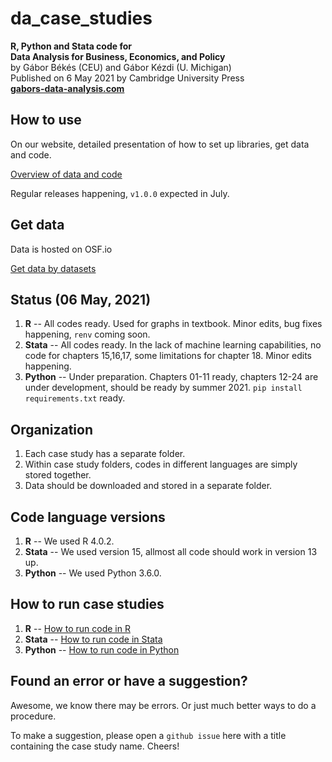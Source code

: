 # da_case_studies

**R, Python and Stata code for**  
**Data Analysis for Business, Economics, and Policy**   
by Gábor Békés (CEU) and Gábor Kézdi (U. Michigan)   
Published on 6 May 2021 by Cambridge University Press  
[**gabors-data-analysis.com**](https://gabors-data-analysis.com/)


## How to use
On our website, detailed presentation of how to set up libraries, get data and code. 

[Overview of data and code](https://gabors-data-analysis.com/data-and-code/)

Regular releases happening, `v1.0.0` expected in July. 

## Get data
Data is hosted on OSF.io

[Get data by datasets](https://osf.io/7epdj/)  

## Status (06 May, 2021)
1. **R** -- All codes ready. Used for graphs in textbook. Minor edits, bug fixes happening, `renv` coming soon.
2. **Stata** -- All codes ready. In the lack of machine learning capabilities, no code for chapters 15,16,17, some limitations for chapter 18. Minor edits happening.
3. **Python**  -- Under preparation. Chapters 01-11 ready, chapters 12-24 are under development, should be ready by summer 2021. `pip install requirements.txt` ready. 

## Organization
1. Each case study has a separate folder.
2. Within case study folders, codes in different languages are simply stored together. 
3. Data should be downloaded and stored in a separate folder. 

## Code language versions
1. **R** -- We used R 4.0.2. 
2. **Stata** -- We used version 15, allmost all code should work in version 13 up.
3. **Python** -- We used Python 3.6.0.

## How to run case studies

1. **R** --  [How to run code in R ](https://gabors-data-analysis.com/howto-r/)
2. **Stata** -- [How to run code in Stata ](https://gabors-data-analysis.com/howto-stata/)
3. **Python** -- [How to run code in Python ](https://gabors-data-analysis.com/howto-python/) 

## Found an error or have a suggestion?
Awesome, we know there may be errors. Or just much better ways to do a procedure.

To make a suggestion, please open a `github issue` here with a title containing the case study name. Cheers!
